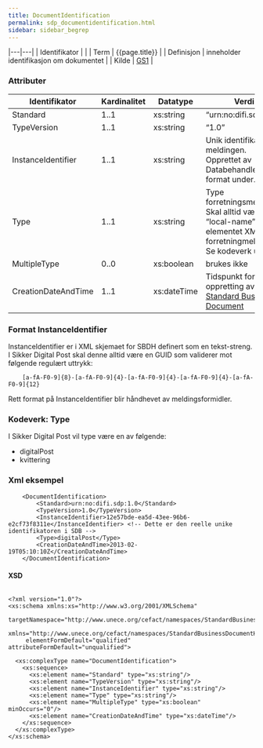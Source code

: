```yaml
--- 
title: DocumentIdentification  
permalink: sdp_documentidentification.html
sidebar: sidebar_begrep
---
```


|---|---|
| Identifikator | |
| Term          | {{page.title}} |
| Definisjon    | inneholder identifikasjon om dokumentet |
| Kilde         | [GS1](http://www.gs1.org/docs/gsmp/xml/sbdh/CEFACT_SBDH_TS_version1.3.pdf) |

### Attributer

| Identifikator       | Kardinalitet | Datatype    | Verdi                                                                                                                      |
| ------------------- | ------------ | ----------- | -------------------------------------------------------------------------------------------------------------------------- |
| Standard            | 1..1         | xs:string   | “urn:no:difi.sdp:1.0”                                                                                                      |
| TypeVersion         | 1..1         | xs:string   | “1.0”                                                                                                                      |
| InstanceIdentifier  | 1..1         | xs:string   | Unik identifikator for meldingen. Opprettet av Databehandler. Se format under.                                             |
| Type                | 1..1         | xs:string   | Type forretningsmelding. Skal alltid være “local-name” til rot-elementet XML’en til forretningmeldingen. Se kodeverk under |
| MultipleType        | 0..0         | xs:boolean  | brukes ikke                                                                                                                |
| CreationDateAndTime | 1..1         | xs:dateTime | Tidspunkt for oppretting av [Standard Business Document](index.md)                                                            |

### Format InstanceIdentifier

InstanceIdentifier er i XML skjemaet for SBDH definert som en
tekst-streng. I Sikker Digital Post skal denne alltid være en GUID som
validerer mot følgende regulært uttrykk:

``` 
    [a-fA-F0-9]{8}-[a-fA-F0-9]{4}-[a-fA-F0-9]{4}-[a-fA-F0-9]{4}-[a-fA-F0-9]{12} 
```

Rett format på InstanceIdentifier blir håndhevet av meldingsformidler.

### Kodeverk: Type

I Sikker Digital Post vil type være en av følgende:

  - digitalPost
  - kvittering

### Xml eksempel

``` 
    <DocumentIdentification>
        <Standard>urn:no:difi.sdp:1.0</Standard>
        <TypeVersion>1.0</TypeVersion>
        <InstanceIdentifier>12e57bde-ea5d-43ee-96b6-e2cf73f8311e</InstanceIdentifier> <!-- Dette er den reelle unike identifikatoren i SDB -->
        <Type>digitalPost</Type>
        <CreationDateAndTime>2013-02-19T05:10:10Z</CreationDateAndTime>
    </DocumentIdentification>
```

#### XSD

``` 

<?xml version="1.0"?>
<xs:schema xmlns:xs="http://www.w3.org/2001/XMLSchema"
     targetNamespace="http://www.unece.org/cefact/namespaces/StandardBusinessDocumentHeader"
     xmlns="http://www.unece.org/cefact/namespaces/StandardBusinessDocumentHeader"
     elementFormDefault="qualified" attributeFormDefault="unqualified">

  <xs:complexType name="DocumentIdentification">
    <xs:sequence>
      <xs:element name="Standard" type="xs:string"/>
      <xs:element name="TypeVersion" type="xs:string"/>
      <xs:element name="InstanceIdentifier" type="xs:string"/>
      <xs:element name="Type" type="xs:string"/>
      <xs:element name="MultipleType" type="xs:boolean" minOccurs="0"/>
      <xs:element name="CreationDateAndTime" type="xs:dateTime"/>
    </xs:sequence>
  </xs:complexType>
</xs:schema>
```
